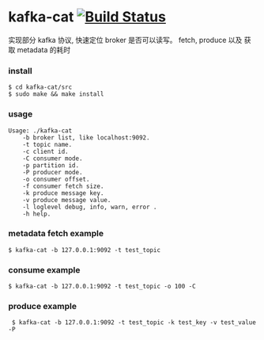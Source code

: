 # kafka-cat [![Build Status](https://img.shields.io/badge/license-MIT-blue.svg)](http://opensource.org/licenses/MIT)

实现部分 kafka 协议, 快速定位 broker 是否可以读写。 fetch, produce 以及 获取 metadata 的耗时

### install

```
$ cd kafka-cat/src
$ sudo make && make install
```

### usage
```
Usage: ./kafka-cat
    -b broker list, like localhost:9092.
    -t topic name.
    -c client id.
    -C consumer mode.
    -p partition id.
    -P producer mode.
    -o consumer offset.
    -f consumer fetch size.
    -k produce message key.
    -v produce message value.
    -l loglevel debug, info, warn, error .
    -h help.
```


### metadata fetch example 

```
$ kafka-cat -b 127.0.0.1:9092 -t test_topic
```

### consume example

```
$ kafka-cat -b 127.0.0.1:9092 -t test_topic -o 100 -C
```

### produce example

```
 $ kafka-cat -b 127.0.0.1:9092 -t test_topic -k test_key -v test_value -P
```

